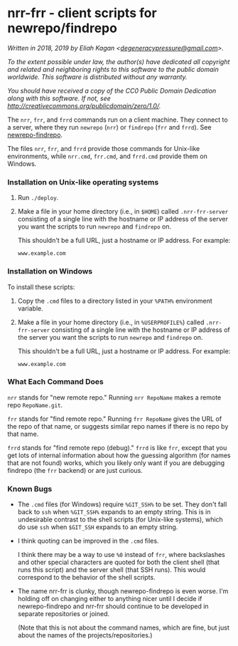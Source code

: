 # nrr-frr - client scripts for newrepo/findrepo

*Written in 2018, 2019 by Eliah Kagan \<degeneracypressure@gmail.com\>.*

*To the extent possible under law, the author(s) have dedicated all copyright
and related and neighboring rights to this software to the public domain
worldwide. This software is distributed without any warranty.*

*You should have received a copy of the CC0 Public Domain Dedication along with
this software. If not, see
<http://creativecommons.org/publicdomain/zero/1.0/>.*

The `nrr`, `frr`, and `frrd` commands run on a client machine. They connect to
a server, where they run `newrepo` (`nrr`) or `findrepo` (`frr` and `frrd`).
See [newrepo-findrepo](https://github.com/EliahKagan/newrepo-findrepo).

The files `nrr`, `frr`, and `frrd` provide those commands for Unix-like
environments, while `nrr.cmd`, `frr.cmd`, and `frrd.cmd` provide them on
Windows.

### Installation on Unix-like operating systems

1. Run `./deploy`.

2. Make a file in your home directory (i.e., in `$HOME`) called `.nrr-frr-server`
consisting of a single line with the hostname or IP address of the server you
want the scripts to run `newrepo` and `findrepo` on.

    This shouldn't be a full URL, just a hostname or IP address. For example:

    ```none
    www.example.com
    ```

### Installation on Windows

To install these scripts:

1. Copy the `.cmd` files to a directory listed in your `%PATH%` environment
variable.

2. Make a file in your home directory (i.e., in `%USERPROFILE%`) called
`.nrr-frr-server` consisting of a single line with the hostname or IP address
of the server you want the scripts to run `newrepo` and `findrepo` on.

    This shouldn't be a full URL, just a hostname or IP address. For example:

    ```none
    www.example.com
    ```

### What Each Command Does

`nrr` stands for "new remote repo." Running `nrr RepoName` makes a remote repo `RepoName.git`.

`frr` stands for "find remote repo." Running `frr RepoName` gives the URL of
the repo of that name, or suggests similar repo names if there is no repo by
that name.

`frrd` stands for "find remote repo (debug)." `frrd` is like `frr`, except that
you get lots of internal information about how the guessing algorithm (for
names that are not found) works, which you likely only want if you are
debugging findrepo (the `frr` backend) or are just curious.

### Known Bugs

- The `.cmd` files (for Windows) require `%GIT_SSH%` to be set. They don't fall
back to `ssh` when `%GIT_SSH%` expands to an empty string. This is in
undesirable contrast to the shell scripts (for Unix-like systems), which do use
`ssh` when `$GIT_SSH` expands to an empty string.

- I think quoting can be improved in the `.cmd` files.

    I think there may be a way to use `%0` instead of `frr`, where backslashes
    and other special characters are quoted for both the client shell (that
    runs this script) and the server shell (that SSH runs). This would
    correspond to the behavior of the shell scripts.

- The name nrr-frr is clunky, though newrepo-findrepo is even worse. I'm
holding off on changing either to anything nicer until I decide if
newrepo-findrepo and nrr-frr should continue to be developed in separate
repositories or joined.

    (Note that this is not about the command names, which are fine, but just
    about the names of the projects/repositories.)
